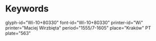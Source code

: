 # Keywords
glyph-id="Wi-10+80330"
font-id="Wi-10+80330"
printer-id="Wi"
printer="Maciej Wirzbięta"
period="1555/7-1605"
place="Kraków"
PT plate="563"
